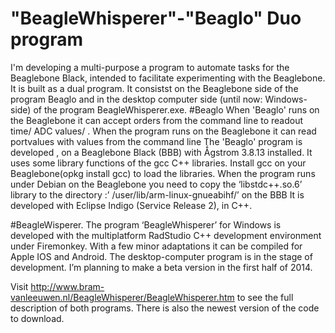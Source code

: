 # "BeagleWhisperer"-"Beaglo" Duo program
I'm developing a multi-purpose a program to automate tasks for the Beaglebone Black, intended to facilitate experimenting with the Beaglebone. It is built as a dual program. It consistst on the Beaglebone side of the program Beaglo and in the desktop computer side (until now: Windows-side) of the program BeagleWhisperer.exe.
#Beaglo
When 'Beaglo' runs on the Beaglebone it can accept orders from the command line to readout time/ ADC values/ . When the program runs on the Beaglebone it can read portvalues with values from the command line The 'Beaglo' program is developed , on a Beaglebone Black (BBB) with Ǻgstrom 3.8.13 installed. It uses some library functions of the gcc C++ libraries. Install gcc on your Beaglebone(opkg install gcc) to load the libraries. When the program runs under Debian on the Beaglebone you need to copy the ‘libstdc++.so.6’ library to the directory :’ /user/lib/arm-linux-gnueabihf/’ on the BBB It is developed with Eclipse Indigo (Service Release 2), in C++.

#BeagleWisperer.
The program ‘BeagleWhisperer’ for Windows is developed with the multiplatform RadStudio C++ development environment under Firemonkey. With a few minor adaptations it can be compiled for Apple IOS and Android. The desktop-computer program is in the stage of development. I’m planning to make a beta version in the first half of 2014. 

Visit http://www.bram-vanleeuwen.nl/BeagleWhisperer/BeagleWhisperer.htm to see the full description of both programs. There is also the newest version of the code to download.
